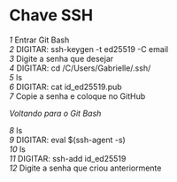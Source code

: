 # Chave SSH 

*1* Entrar Git Bash   
*2* DIGITAR: ssh-keygen -t ed25519 -C email  
*3* Digite a senha que desejar  
*4* DIGITAR: cd /C/Users/Gabrielle/.ssh/  
*5* ls  
*6* DIGITAR: cat id_ed25519.pub  
*7* Copie a senha e coloque no GitHub   

_Voltando para o Git Bash_  

*8* ls  
*9* DIGITAR: eval $(ssh-agent -s)  
*10* ls  
*11* DIGITAR: ssh-add id_ed25519  
*12* Digite a senha que criou anteriormente  